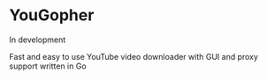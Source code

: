 # YouGopher

In development

Fast and easy to use YouTube video downloader with GUI and proxy support written in Go
